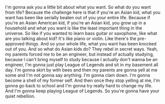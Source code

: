  I'm gonna ask you a little bit about what you want. So what do you want from life? Because the challenge here is that if you're an Asian kid, what you want has been like serially beaten out of you your entire life. Because if you're an Asian American kid, if you're an Asian kid, you grow up in a household and what you want is like the least important thing in the universe. So like if you wanted to learn bass guitar or saxophone, like what are you talking about kid? It's like piano or violin. Like there's the pre-approved things. And so your whole life, what you want has been knocked out of you. And so what do Asian kids do? They rebel in secret ways. Yeah, my parents forced me to be an engineer, but instead of actually studying, because I can't bring myself to study because I actually don't wanna be an engineer, I'm gonna just play League of Legends and sit in my basement all day. I'm gonna skirt by with bees and then my parents are gonna yell at me some and I'm not gonna say anything. I'm gonna clam down. I'm gonna become a shell of my former self. And then once they stop yelling at me, I'm gonna go back to school and I'm gonna try really hard to change my life. And I'm gonna keep playing League of Legends. So you're gonna have your quiet rebellion.